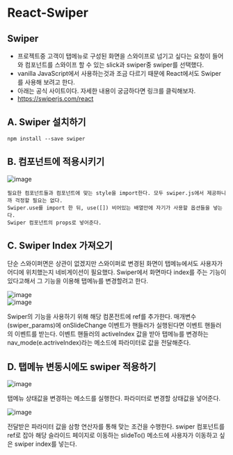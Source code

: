 # React-Swiper
  ## Swiper

  * 프로젝트중 고객이 탭메뉴로 구성된 화면을 스와이프로 넘기고 싶다는 요청이 들어와 컴포넌트를 스와이프 할 수 있는 slick과 swiper중 swiper를 선택했다. 
  * vanilla JavaScript에서 사용하는것과 조금 다르기 때문에 React에서도 Swiper를 사용해 보려고 한다.
  * 아래는 공식 사이트이다. 자세한 내용이 궁금하다면 링크를 클릭해보자. 
  * <a href="https://swiperjs.com/react">https://swiperjs.com/react</a>

  ## A. Swiper 설치하기
    npm install --save swiper
    
  ## B. 컴포넌트에 적용시키기
  ![image](https://user-images.githubusercontent.com/94499416/162880423-147fdd01-1ad3-4fec-a464-be0b024f1f09.png)
  
    필요한 컴포넌트들과 컴포넌트에 맞는 style을 import한다. 모두 swiper.js에서 제공하니까 걱정할 필요는 없다.
    Swiper.use를 import 한 뒤, use([]) 비어있는 배열안에 자기가 사용할 옵션들을 넣는다.
    Swiper 컴포넌트의 props로 넣어준다.
    
  
  ## C. Swiper Index 가져오기
  
  단순 스와이퍼면은 상관이 없겠지만 스와이퍼로 변경된 화면이 탭메뉴에서도 사용자가 어디에 위치했는지 네비게이션이 필요했다.
  Swiper에서 화면마다 index를 주는 기능이 있다고해서 그 기능을 이용해 탭메뉴를 변경할려고 한다.
  
  ![image](https://user-images.githubusercontent.com/94499416/162880964-08637237-7057-47b2-8270-1ac9f627209f.png) <br />
  ![image](https://user-images.githubusercontent.com/94499416/162881174-741d9ba2-c693-47ff-af89-6a514d254946.png)
  
  Swiper의 기능을 사용하기 위해 해당 컴폰전트에 ref를 추가한다.
  매개변수(swiper_params)에 onSlideChange 이벤트가 핸들러가 실행된다면 이벤트 핸들러의 이벤트를 받는다.
  이벤트 핸들러의 activeIndex 값을 받아 탭메뉴를 변경하는 nav_mode(e.actriveIndex)라는 메소드에 파라미터로 값을 전달해준다. 
  
  ## D. 탭메뉴 변동시에도 swiper 적용하기
  
  ![image](https://user-images.githubusercontent.com/94499416/162882842-b83b2283-7f04-42de-a663-6a954a8173a2.png)
  
  탭메뉴 상태값을 변경하는 메소드를 실행한다. 파라미터로 변경할 상태값을 넣어준다.
  
  ![image](https://user-images.githubusercontent.com/94499416/162883016-f631ff4a-02ac-4eb6-84eb-56db76f25f93.png)
  
  전달받은 파라미터 값을 삼항 연산자를 통해 맞는 조건을 수행한다.
  swiper 컴포넌트를 ref로 잡아 해당 슬라이드 페이지로 이동하는 slideTo() 메소드에 사용자가 이동하고 싶은 swiper index를 넣는다.
